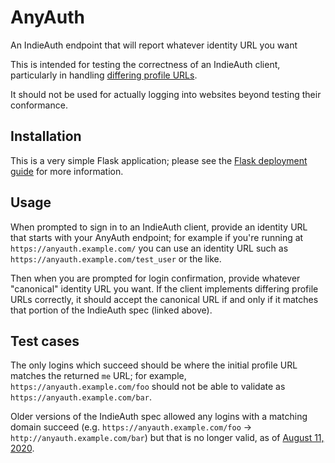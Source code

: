 # AnyAuth
An IndieAuth endpoint that will report whatever identity URL you want

This is intended for testing the correctness of an IndieAuth client, particularly in handling [differing profile URLs](https://indieauth.spec.indieweb.org/#differing-user-profile-urls).

It should not be used for actually logging into websites beyond testing their conformance.

## Installation

This is a very simple Flask application; please see the [Flask deployment guide](https://flask.palletsprojects.com/en/1.1.x/deploying/) for more information.

## Usage

When prompted to sign in to an IndieAuth client, provide an identity URL that starts with your AnyAuth endpoint; for example if you're running at `https://anyauth.example.com/` you can use an identity URL such as `https://anyauth.example.com/test_user` or the like.

Then when you are prompted for login confirmation, provide whatever "canonical" identity URL you want. If the client implements differing profile URLs correctly, it should accept the canonical URL if and only if it matches that portion of the IndieAuth spec (linked above).

## Test cases

The only logins which succeed should be where the initial profile URL matches the returned `me` URL; for example, `https://anyauth.example.com/foo` should not be able to validate as `https://anyauth.example.com/bar`.

Older versions of the IndieAuth spec allowed any logins with a matching domain succeed (e.g. `https://anyauth.example.com/foo` &rarr; `http://anyauth.example.com/bar`) but that is no longer valid, as of [August 11, 2020](https://github.com/indieweb/indieauth/issues/35).
